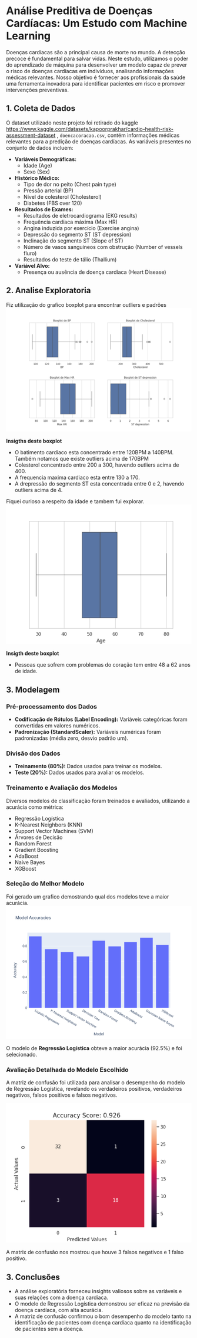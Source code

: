 #  Análise Preditiva de Doenças Cardíacas: Um Estudo com Machine Learning
Doenças cardíacas são a principal causa de morte no mundo. A detecção precoce é fundamental para salvar vidas. Neste estudo, utilizamos o poder do aprendizado de máquina para desenvolver um modelo capaz de prever o risco de doenças cardíacas em indivíduos, analisando informações médicas relevantes. Nosso objetivo é fornecer aos profissionais da saúde uma ferramenta inovadora para identificar pacientes em risco e promover intervenções preventivas.

## 1. Coleta de Dados

O dataset utilizado neste projeto foi retirado do kaggle https://www.kaggle.com/datasets/kapoorprakhar/cardio-health-risk-assessment-dataset , `doencacoracao.csv`, contém informações médicas relevantes para a predição de doenças cardíacas.  As variáveis presentes no conjunto de dados incluem:

* **Variáveis Demográficas:**
    * Idade (Age)
    * Sexo (Sex)
* **Histórico Médico:**
    * Tipo de dor no peito (Chest pain type)
    * Pressão arterial (BP)
    * Nível de colesterol (Cholesterol)
    * Diabetes (FBS over 120)
* **Resultados de Exames:**
    * Resultados de eletrocardiograma (EKG results)
    * Frequência cardíaca máxima (Max HR)
    * Angina induzida por exercício (Exercise angina)
    * Depressão do segmento ST (ST depression)
    * Inclinação do segmento ST (Slope of ST)
    * Número de vasos sanguíneos com obstrução (Number of vessels fluro)
    * Resultados do teste de tálio (Thallium)
* **Variável Alvo:**
    * Presença ou ausência de doença cardíaca (Heart Disease)
## 2. Analise Exploratoria
   Fiz utilização do grafico boxplot para encontrar outliers e padrões
   ![boxplot](boxplot1.png)

   **Insigths deste boxplot**
   * O batimento cardiaco esta concentrado entre 120BPM a 140BPM. Também notamos que existe outliers acima de 170BPM
   * Colesterol concentrado entre 200 a 300, havendo outliers acima de 400.
   * A frequencia maxima cardiaco esta entre 130 a 170.
   * A drepressão do segmento ST esta concentrada entre 0 e 2, havendo outliers acima de 4.

   Fiquei curioso a respeito da idade e tambem fui explorar.
   ![boxplot1](boxplot2.png)
   
   **Insigth deste boxplot**
   * Pessoas que sofrem com problemas do coração tem entre 48 a 62 anos de idade.
## 3. Modelagem

### Pré-processamento dos Dados

* **Codificação de Rótulos (Label Encoding):** Variáveis categóricas foram convertidas em valores numéricos.
* **Padronização (StandardScaler):** Variáveis numéricas foram padronizadas (média zero, desvio padrão um).

### Divisão dos Dados

* **Treinamento (80%):** Dados usados para treinar os modelos.
* **Teste (20%):** Dados usados para avaliar os modelos.

### Treinamento e Avaliação dos Modelos

Diversos modelos de classificação foram treinados e avaliados, utilizando a acurácia como métrica:

* Regressão Logística
* K-Nearest Neighbors (KNN)
* Support Vector Machines (SVM)
* Árvores de Decisão
* Random Forest
* Gradient Boosting
* AdaBoost
* Naive Bayes
* XGBoost

### Seleção do Melhor Modelo
Foi gerado um grafico demostrando qual dos modelos teve a maior acurácia.
![accuraria](accuracies_bar_chart.png)

O modelo de **Regressão Logística** obteve a maior acurácia (92.5%) e foi selecionado.

### Avaliação Detalhada do Modelo Escolhido

A matriz de confusão foi utilizada para analisar o desempenho do modelo de Regressão Logística, revelando os verdadeiros positivos, verdadeiros negativos, falsos positivos e falsos negativos.

![matriz de confunsão](accuracy.png)

A matrix de confusão nos mostrou que houve 3 falsos negativos e 1 falso positivo.

## 3. Conclusões

* A análise exploratória forneceu insights valiosos sobre as variáveis e suas relações com a doença cardíaca.
* O modelo de Regressão Logística demonstrou ser eficaz na previsão da doença cardíaca, com alta acurácia.
* A matriz de confusão confirmou o bom desempenho do modelo tanto na identificação de pacientes com doença cardíaca quanto na identificação de pacientes sem a doença.
